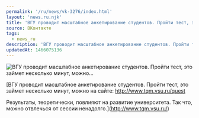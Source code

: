 ```yaml
---
permalink: '/ru/news/vk-3276/index.html'
layout: 'news.ru.njk'
title: 'ВГУ проводит масштабное анкетирование студентов. Пройти тест, это займет несколько минут, можно…'
source: ВКонтакте
tags:
  - news_ru
description: 'ВГУ проводит масштабное анкетирование студентов. Пройти тест, это займет несколько минут, можно…'
updatedAt: 1466075136
---
```

![ВГУ проводит масштабное анкетирование студентов. Пройти тест, это займет несколько минут, можно…](https://sun9-22.userapi.com/c631220/v631220484/35494/CpSwbctCMoM.jpg)

[ВГУ проводит масштабное анкетирование студентов. Пройти тест, это займет несколько минут, можно на сайте: http://www.tqm.vsu.ru/quest

Результаты, теоретически, повлияют на развитие университета. Так что, можно отвлечься от сессии ненадолго.](http://www.tqm.vsu.ru/)
